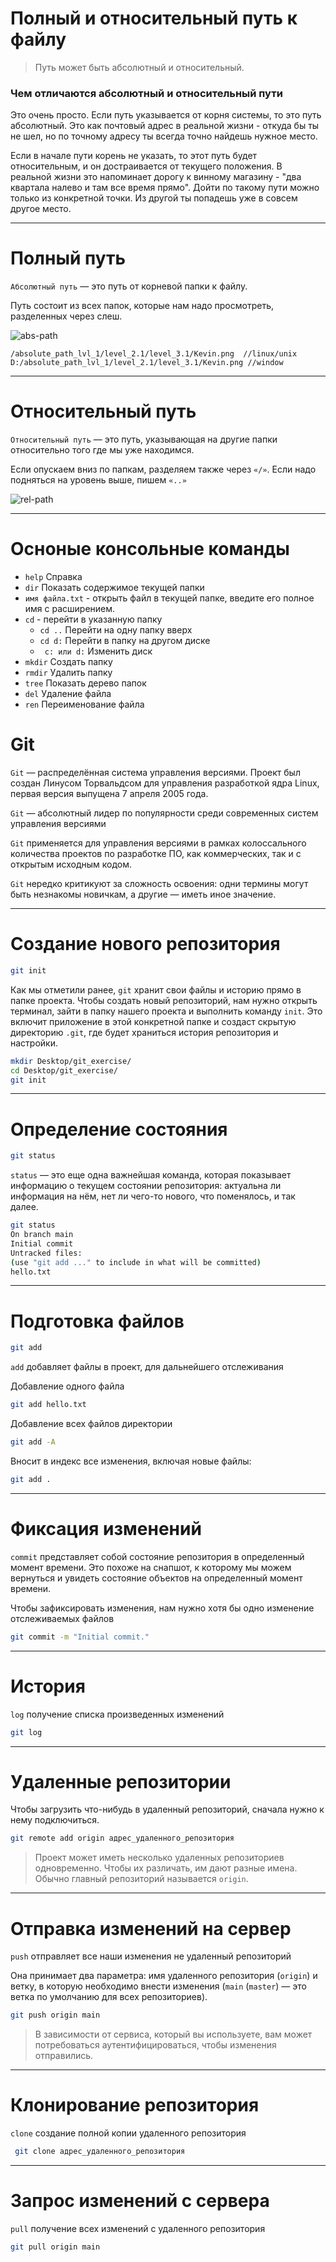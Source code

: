 # Полный и относительный путь к файлу

> Путь может быть абсолютный и относительный.


### Чем отличаются абсолютный и относительный пути

Это очень просто. Если путь указывается от корня системы, то это путь абсолютный. Это как почтовый адрес в реальной жизни - откуда бы ты не шел, но по точному адресу ты всегда точно найдешь нужное место.

Если в начале пути корень не указать, то этот путь будет относительным, и он достраивается от текущего положения. В реальной жизни это напоминает дорогу к винному магазину - "два квартала налево и там все время прямо". Дойти по такому пути можно только из конкретной точки. Из другой ты попадешь уже в совсем другое место.

---

# Полный путь

`Абсолютный путь` — это путь от корневой папки к файлу.

Путь состоит из всех папок, которые нам надо просмотреть, разделенных через слеш.

![abs-path](./img/abs-path.jpg)

```text
/absolute_path_lvl_1/level_2.1/level_3.1/Kevin.png  //linux/unix
D:/absolute_path_lvl_1/level_2.1/level_3.1/Kevin.png //window
```

---

# Относительный путь

`Относительный путь` — это путь, указывающая на другие папки относительно того где мы уже находимся.

Если опускаем вниз по папкам, разделяем также через `«/»`. Если надо подняться на уровень выше, пишем `«..»`

![rel-path](./img/rel-path.jpg)

---

# Осноные консольные команды

- `help` Справка
- `dir` Показать содержимое текущей папки 
- `имя файла.txt` - открыть файл в текущей папке, введите его полное имя с расширением.
- `cd` - перейти в указанную папку
    - `cd ..` Перейти на одну папку вверх
    - `cd d:` Перейти в папку на другом диске
    - ` c: или d:` Изменить диск
- `mkdir` Создать папку
- `rmdir` Удалить папку
- `tree` Показать дерево папок
- `del` Удаление файла
- `ren` Переименование файла 

# Git

`Git` — распределённая система управления версиями. Проект был создан Линусом Торвальдсом для управления разработкой ядра Linux, первая версия выпущена 7 апреля 2005 года. 

`Git` — абсолютный лидер по популярности среди современных систем управления версиями

`Git` применяется для управления версиями в рамках колоссального количества проектов по разработке ПО, как коммерческих, так и с открытым исходным кодом.

`Git` нередко критикуют за сложность освоения: одни термины могут быть незнакомы новичкам, а другие — иметь иное значение.

---

# Создание нового репозитория

```bash
git init
```

Как мы отметили ранее, `git` хранит свои файлы и историю прямо в папке проекта. Чтобы создать новый репозиторий, нам нужно открыть терминал, зайти в папку нашего проекта и выполнить команду `init`. Это включит приложение в этой конкретной папке и создаст скрытую директорию `.git`, где будет храниться история репозитория и настройки.

```bash
mkdir Desktop/git_exercise/
cd Desktop/git_exercise/
git init
```

---

# Определение состояния

```bash
git status
```

`status` — это еще одна важнейшая команда, которая показывает информацию о текущем состоянии репозитория: актуальна ли информация на нём, нет ли чего-то нового, что поменялось, и так далее. 

```bash
git status
On branch main
Initial commit
Untracked files:
(use "git add ..." to include in what will be committed)
hello.txt
```

---

# Подготовка файлов

```bash
git add
```

`add` добавляет файлы в проект, для дальнейшего отслеживания

Добавление одного файла
```bash
git add hello.txt
```
Добавление всех файлов директории

```bash
git add -A 
```
Вносит в индекс все изменения, включая новые файлы:

```bash
git add .
```
---

# Фиксация изменений

`commit` представляет собой состояние репозитория в определенный момент времени. Это похоже на снапшот, к которому мы можем вернуться и увидеть состояние объектов на определенный момент времени.

Чтобы зафиксировать изменения, нам нужно хотя бы одно изменение отслеживаемых файлов

```bash
git commit -m "Initial commit."
```

---

# История

`log` получение списка произведенных изменений

```bash
git log
```

---

# Удаленные репозитории

Чтобы загрузить что-нибудь в удаленный репозиторий, сначала нужно к нему подключиться.

```bash
git remote add origin адрес_удаленного_репозитория
```

> Проект может иметь несколько удаленных репозиториев одновременно. Чтобы их различать, им дают разные имена. Обычно главный репозиторий называется `origin`.

--- 

# Отправка изменений на сервер

`push` отправляет все наши изменения не удаленный репозиторий

Она принимает два параметра: имя удаленного репозитория (`origin`) и ветку, в которую необходимо внести изменения (`main` (`master`) — это ветка по умолчанию для всех репозиториев).

```bash
git push origin main

```
> В зависимости от сервиса, который вы используете, вам может потребоваться аутентифицироваться, чтобы изменения отправились.

---

# Клонирование репозитория

`clone` создание полной копии удаленного репозитория

```bash
 git clone адрес_удаленного_репозитория
```

---

# Запрос изменений с сервера

`pull` получение всех изменений с удаленного репозитория

```bash
git pull origin main
```
